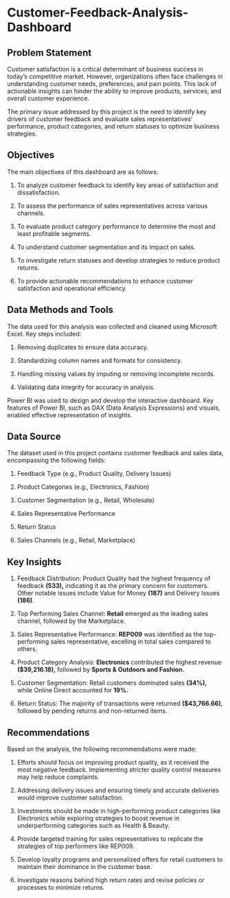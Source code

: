 # Customer-Feedback-Analysis-Dashboard


## Problem Statement
Customer satisfaction is a critical determinant of business success in today’s competitive market. However, organizations often face challenges in understanding customer needs, preferences, and pain points. This lack of actionable insights can hinder the ability to improve products, services, and overall customer experience.

The primary issue addressed by this project is the need to identify key drivers of customer feedback and evaluate sales representatives' performance, product categories, and return statuses to optimize business strategies.


## Objectives

The main objectives of this dashboard are as follows:

1. To analyze customer feedback to identify key areas of satisfaction and dissatisfaction.

2. To assess the performance of sales representatives across various channels.

3. To evaluate product category performance to determine the most and least profitable segments.

4. To understand customer segmentation and its impact on sales.

5. To investigate return statuses and develop strategies to reduce product returns.

6. To provide actionable recommendations to enhance customer satisfaction and operational efficiency.
   

## Data Methods and Tools

The data used for this analysis was collected and cleaned using Microsoft Excel. Key steps included:

1. Removing duplicates to ensure data accuracy.

2. Standardizing column names and formats for consistency.

3. Handling missing values by imputing or removing incomplete records.

4. Validating data integrity for accuracy in analysis.

Power BI was used to design and develop the interactive dashboard. Key features of Power BI, such as DAX (Data Analysis Expressions) and visuals, enabled effective representation of insights.


## Data Source

The dataset used in this project contains customer feedback and sales data, encompassing the following fields:

1. Feedback Type (e.g., Product Quality, Delivery Issues)

2. Product Categories (e.g., Electronics, Fashion)

3. Customer Segmentation (e.g., Retail, Wholesale)

4. Sales Representative Performance

5. Return Status

6. Sales Channels (e.g., Retail, Marketplace)


## Key Insights

1. Feedback Distribution: Product Quality had the highest frequency of feedback **(533),** indicating it as the primary concern for customers. Other notable issues include Value for Money **(187)** and Delivery Issues **(186)**.

2. Top Performing Sales Channel: **Retail** emerged as the leading sales channel, followed by the Marketplace.

3. Sales Representative Performance: **REP009** was identified as the top-performing sales representative, excelling in total sales compared to others.

4. Product Category Analysis: **Electronics** contributed the highest revenue **($39,216.18),** followed by **Sports & Outdoors and Fashion.**

5. Customer Segmentation: Retail customers dominated sales **(34%),** while Online Direct accounted for **19%.**

6. Return Status: The majority of transactions were returned **($43,766.66)**, followed by pending returns and non-returned items.


## Recommendations

Based on the analysis, the following recommendations were made:

1. Efforts should focus on improving product quality, as it received the most negative feedback. Implementing stricter quality control measures may help reduce complaints.

2. Addressing delivery issues and ensuring timely and accurate deliveries would improve customer satisfaction.

3. Investments should be made in high-performing product categories like Electronics while exploring strategies to boost revenue in underperforming categories such as Health & Beauty.

4. Provide targeted training for sales representatives to replicate the strategies of top performers like REP009.

5. Develop loyalty programs and personalized offers for retail customers to maintain their dominance in the customer base.

6. Investigate reasons behind high return rates and revise policies or processes to minimize returns.



